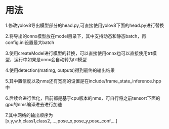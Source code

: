 # 用法
1.修改yolov8导出模型部分的head.py,可直接使用yolov8下面的head.py进行替换

2.将导出的onnx模型放在model目录下，其中支持动态和静态batch，再config.ini设置最大batch

3.使用createModel进行模型的转换，可以直接使用onnx也可以直接使用trt模型，运行中如果是onnx会自动转为trt模型

4.使用detection(matImg, outputs)得到最终的输出结果

5.其中置信度以及nms还有宽高的设置是在include/frame_state_inference.hpp中

6.后续会进行优化，目前都是基于cpu版本的nms，可自行将之前tensort下面的gpu的nms编译进去进行加速

7.其中网络的输出顺序为[x,y,w,h,class1,class2,....,pose_x,pose_y,pose_conf,...]
